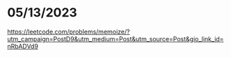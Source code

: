 # 05/13/2023

<https://leetcode.com/problems/memoize/?utm_campaign=PostD9&utm_medium=Post&utm_source=Post&gio_link_id=nRbADVd9>
